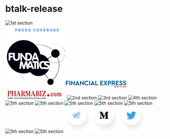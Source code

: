 # btalk-release

![1st section](/images/nhct.io_01.png)
![1st section](/images/nhct.io_pressRelease.png)
[![1st sectionA](/images/fundamatics.png)](http://www.fundamatics.net/the-nanohealth-story-a-new-way-to-look-at-your-health/)[![1st sectionB](/images/financialexpress.png)](https://www.financialexpress.com/industry/nanohealths-doc-in-a-bag-breaks-economic-barriers/108240/)[![1st sectionC](/images/pharmabiz(1).jpg)](http://www.pharmabiz.com/NewsDetails.aspx?aid=84336&sid=1)
![2nd section](/images/nhct.io_02.png)
![3rd section](/images/nhct.io_03.png)
![4th section](/images/nhct.io_04.png)
![5th section](/images/nhct.io_07-head.png)
![5th section](/images/nhct.io_07_1.png)
![5th section](/images/nhct.io_07_2.png)
![5th section](/images/nhct.io_07_3.png)
![5th section](/images/nhct.io_07_4.png)
![5th section](/images/nhct.io_081.png)
![5th section](/images/nhct.io_09.png)
[![6th sectionA](/images/telegram.png)](https://t.me/Nanohealth)[![6th sectionB](/images/medium.png)](https://medium.com/nhct-nanohealth-care-token)[![6th sectionC](/images/twitter.png)](https://twitter.com/NanoHealth1)